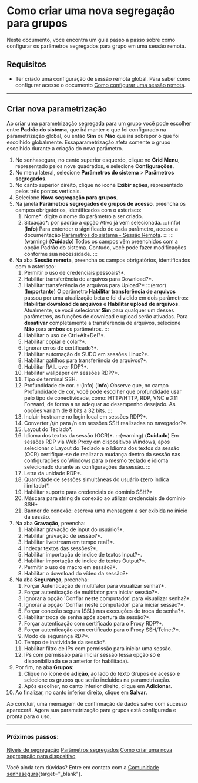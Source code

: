 # Como criar uma nova segregação para grupos

Neste documento, você encontra um guia passo a passo sobre como configurar os parâmetros segregados para grupo em uma sessão remota.

## Requisitos

* Ter criado uma configuração de sessão remota global. Para saber como configurar acesse o documento [Como configurar uma sessão remota](/v3-33/docs/pt/pam-session-configure-remote-session-proxy).

***

## Criar nova parametrização

Ao criar uma parametrização segregada para um grupo você pode escolher entre **Padrão do sistema**, que irá manter o que foi configurado na parametrização global, ou então **Sim** ou **Não** que irá sobrepor o que foi escolhido globalmente. Essaparametrização afeta somente o grupo escolhido durante a criação do novo parâmetro.

1. No senhasegura, no canto superior esquerdo, clique no **Grid Menu**, representado pelos nove quadrados, e selecione **Configurações**.
2. No menu lateral, selecione **Parâmetros do sistema** >  **Parâmetros segregados**.
3. No canto superior direito, clique no ícone **Exibir ações**, representado pelos três pontos verticais.
4. Selecione **Nova segregação para grupos**.
5. Na janela **Parâmetros segregados de grupos de acesso**, preencha os campos obrigatórios, identificados com o asterisco:
    1. Nome*: digite o nome do parâmetro a ser criado.
    2. Situação*: por padrão a opção Ativo já vem selecionada.
    :::(info) (**Info**)
    Para entender o significado de cada parâmetro, acesse a documentação [Parâmetros do sistema - Sessão Remota](/v3-33/docs/pt/pam-session-proxy-settings).
    :::
    :::(warning) (**Cuidado**)
    Todos os campos vêm preenchidos com a opção Padrão do sistema. Contudo, você pode fazer modificações conforme sua necessidade.
    :::
6. Na aba **Sessão remota**, preencha os campos obrigatórios, identificados com o asterisco:
    1. Permitir o uso de credenciais pessoais?*.
    2. Habilitar transferência de arquivos para Download?*.
    3. Habilitar transferência de arquivos para Upload?*
        :::(error) (**Importante**)
        O parâmetro **Habilitar transferência de arquivos** passou por uma atualização beta e foi dividido em dois parâmetros: **Habilitar download de arquivos** e **Habilitar upload de arquivos**. Atualmente, se você selecionar **Sim** para qualquer um desses parâmetros, as funções de download e upload serão ativadas. Para **desativar** completamente a transferência de arquivos, selecione **Não** para **ambos** os parâmetros.
        :::
    4. Habilitar o uso de Ctrl+Alt+Del?*.
    5. Habilitar copiar e colar?*.
    6. Ignorar erros de certificado?*.
    7. Habilitar automação de SUDO em sessões Linux?*.
    8. Habilitar gatilhos para transferência de arquivos?*.
    9. Habilitar RAIL over RDP?*.
    10. Habilitar wallpaper em sessões RDP?*.
    11. Tipo de terminal SSH.
    12. Profundidade de cor.
        :::(info) (**Info**)
        Observe que, no campo Profundidade de cor, você pode escolher que profundidade usar pelo tipo de conectividade, como: HTTP/HTTP, RDP, VNC e X11 Forward, de forma  a se adequar ao desempenho desejado. As opções variam de 8 bits a 32 bits.
        :::
    12. Incluir hostname no login local em sessões RDP?*.
    13. Converter /r/n para /n em sessões SSH realizadas no navegador?*.
    14. Layout do Teclado*.
    15. Idioma dos textos da sessão (OCR)*.
        :::(warning) (**Cuidado**)
        Em sessões RDP via Web Proxy em dispositivos Windows, após selecionar o Layout do Teclado e o Idioma dos textos da sessão (OCR) certifique-se de realizar a mudança dentro da sessão nas configurações do Windows para o mesmo teclado e idioma selecionado durante as configurações da sessão.
        :::
    16. Letra da unidade RDP*.
    17. Quantidade de sessões simultâneas do usuário (zero indica ilimitado)*.
    18. Habilitar suporte para credenciais de domínio SSH?*
    19. Máscara para string de conexão ao utilizar credenciais de domínio SSH*
    20. Banner de conexão: escreva uma mensagem a ser exibida no ínicio da sessão.
7. Na aba **Gravação**, preencha:
    1. Habilitar gravação de input do usuário?*.
    2. Habilitar gravação de sessão?*.
    3. Habilitar livestream em tempo real?*.
    4. Indexar textos das sessões?*.
    5. Habilitar importação de indice de textos Input?*.
    6. Habilitar importação de indice de textos Output?*.
    7. Permitir o uso de macro em sessão?*.
    8. Habilitar o download do vídeo da sessão?*
8. Na aba **Segurança**, preencha:
    1. Forçar Autenticação de multifator para visualizar senha?*.
    2. Forçar autenticação de multifator para iniciar sessão?*.
    3. Ignorar a opção 'Confiar neste computador' para visualizar senha?*.
    4. Ignorar a opção 'Confiar neste computador' para iniciar sessão?*.
    5. Forçar conexão segura (SSL) nas execuções de troca de senha?*.
    6. Habilitar troca de senha após abertura da sessão?*.
    7. Forçar autenticação com certificado para o Proxy RDP?*.
    8. Forçar autenticação com certificado para o Proxy SSH/Telnet?*.
    9. Modo de segurança RDP*.
    10. Tempo de inatividade da sessão*.
    11. Habilitar filtro de IPs com permissão para iniciar uma sessão.
    12. IPs com permissão para iniciar sessão (essa opção só é disponibilizada se a anterior for habilitada).
9. Por fim, na aba **Grupos**:
    1. Clique no ícone de **adição**, ao lado do texto Grupos de acesso e selecione os grupos que serão incluídos na parametrização.
    2. Após escolher, no canto inferior direito, clique em **Adicionar**.
10. Ao finalizar, no canto inferior direito, clique em **Salvar**.

Ao concluir, uma mensagem de confirmação de dados salvo com sucesso aparecerá. Agora sua parametrização para grupos está configurada e pronta para o uso.

***
### Próximos passos:
[Níveis de segregação](/v3-33/docs/pt/pam-session-segregation-level)
[Parâmetros segregados](/v3-33/docs/pt/pam-session-segregated-parameters)
[Como criar uma nova segregação para dispositivo](/v3-33/docs/pt/pam-session-create-segregation-device)

Você ainda tem dúvidas? Entre em contato com a [Comunidade senhasegura](https://community.senhasegura.io/){target="_blank"}.